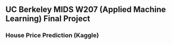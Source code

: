 ## UC Berkeley MIDS W207 (Applied Machine Learning) Final Project
### House Price Prediction (Kaggle)
